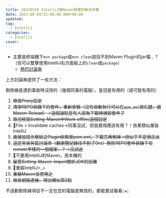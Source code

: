 ```yaml
---
title: 20230518 IntelliJ跟Maven發瘋的解決步驟
date: 2023-08-01T15:00:00.000+08:00
updated: 
tag: 
  - IntelliJ
categories: 
  - IntelliJ
cover: 
---
```

- 主要是終端機下`mvn package`或`mvn clean`說找不到Maven Plugin的jar檔...？（但可以雙擊使用IntelliJ右方面板上的`clean`或`package`）
  - [熱烈討論串](https://stackoverflow.com/questions/20496239/maven-plugins-can-not-be-found-in-intellij?page=1&tab=scoredesc#tab-top)

上方討論串提供了一些方法：

刪除線是遇到事故時沒用的（幾個同事的電腦），皇冠是有用的（或可能有用的）
1. ~~檢查Proxy設定~~
2. ~~清空REPO目錄下的套件，重新安裝（沒有自動執行可以在`pom.xml`按右鍵，選Maven-Reload）->這個論點是有人認為下載時損毀套件了~~
3. ~~取消核取Setting-Maven中Ｗork offline這個設定~~
4. 👑File > Invalidate caches->同事沒試，但我覺得應該有用？！效果類似重裝IntelliJ
5. ~~直接加提示懸缺之Plugin依賴至pom.xml，下載完再刪掉->但似乎不是很正派~~
6. ~~這是來自另篇討論串（翻瀏覽紀錄找不到了Orz）刪除REPO套件目錄下有remote字樣的一個檔案...？->沒試過~~
7. 👑不要用IntelliJ的Maven，用本機的
8. ~~留意Setting-Maven-Import關於JDK的設置~~
9. 👑重裝IntelliJ=_=
10. ~~重裝Maven並使用之~~
11. ~~檢查網路連線，理由類似第2點~~

不過劃刪除線項目不一定在您的電腦是無效的，都能嘗試看看`;w;`